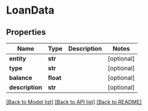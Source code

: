 # LoanData

## Properties
Name | Type | Description | Notes
------------ | ------------- | ------------- | -------------
**entity** | **str** |  | [optional] 
**type** | **str** |  | [optional] 
**balance** | **float** |  | [optional] 
**description** | **str** |  | [optional] 

[[Back to Model list]](../README.md#documentation-for-models) [[Back to API list]](../README.md#documentation-for-api-endpoints) [[Back to README]](../README.md)

